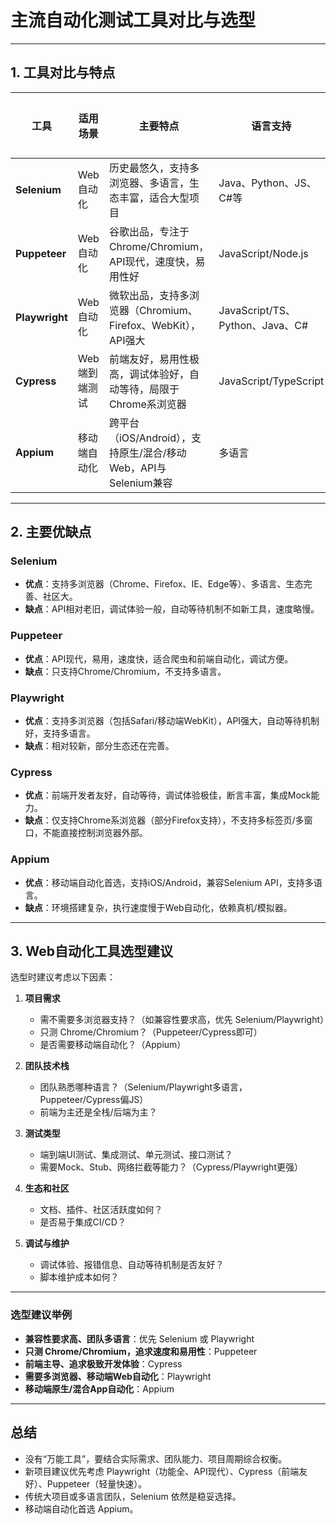 # 主流自动化测试工具对比与选型

---

## 1. 工具对比与特点

| 工具         | 适用场景         | 主要特点                                                         | 语言支持         | 生态/社区      |
|--------------|------------------|-------------------------------------------------------------------|------------------|----------------|
| **Selenium** | Web自动化        | 历史最悠久，支持多浏览器、多语言，生态丰富，适合大型项目           | Java、Python、JS、C#等 | 非常活跃       |
| **Puppeteer**| Web自动化        | 谷歌出品，专注于Chrome/Chromium，API现代，速度快，易用性好         | JavaScript/Node.js | 活跃           |
| **Playwright**| Web自动化       | 微软出品，支持多浏览器（Chromium、Firefox、WebKit），API强大       | JavaScript/TS、Python、Java、C# | 很活跃      |
| **Cypress**  | Web端到端测试    | 前端友好，易用性极高，调试体验好，自动等待，局限于Chrome系浏览器   | JavaScript/TypeScript | 很活跃      |
| **Appium**   | 移动端自动化     | 跨平台（iOS/Android），支持原生/混合/移动Web，API与Selenium兼容    | 多语言           | 活跃           |

---

## 2. 主要优缺点

### Selenium
- **优点**：支持多浏览器（Chrome、Firefox、IE、Edge等）、多语言、生态完善、社区大。
- **缺点**：API相对老旧，调试体验一般，自动等待机制不如新工具，速度略慢。

### Puppeteer
- **优点**：API现代，易用，速度快，适合爬虫和前端自动化，调试方便。
- **缺点**：只支持Chrome/Chromium，不支持多语言。

### Playwright
- **优点**：支持多浏览器（包括Safari/移动端WebKit），API强大，自动等待机制好，支持多语言。
- **缺点**：相对较新，部分生态还在完善。

### Cypress
- **优点**：前端开发者友好，自动等待，调试体验极佳，断言丰富，集成Mock能力。
- **缺点**：仅支持Chrome系浏览器（部分Firefox支持），不支持多标签页/多窗口，不能直接控制浏览器外部。

### Appium
- **优点**：移动端自动化首选，支持iOS/Android，兼容Selenium API，支持多语言。
- **缺点**：环境搭建复杂，执行速度慢于Web自动化，依赖真机/模拟器。

---

## 3. Web自动化工具选型建议

选型时建议考虑以下因素：

1. **项目需求**
   - 需不需要多浏览器支持？（如兼容性要求高，优先 Selenium/Playwright）
   - 只测 Chrome/Chromium？（Puppeteer/Cypress即可）
   - 是否需要移动端自动化？（Appium）

2. **团队技术栈**
   - 团队熟悉哪种语言？（Selenium/Playwright多语言，Puppeteer/Cypress偏JS）
   - 前端为主还是全栈/后端为主？

3. **测试类型**
   - 端到端UI测试、集成测试、单元测试、接口测试？
   - 需要Mock、Stub、网络拦截等能力？（Cypress/Playwright更强）

4. **生态和社区**
   - 文档、插件、社区活跃度如何？
   - 是否易于集成CI/CD？

5. **调试与维护**
   - 调试体验、报错信息、自动等待机制是否友好？
   - 脚本维护成本如何？

---

### 选型建议举例

- **兼容性要求高、团队多语言**：优先 Selenium 或 Playwright
- **只测 Chrome/Chromium，追求速度和易用性**：Puppeteer
- **前端主导、追求极致开发体验**：Cypress
- **需要多浏览器、移动端Web自动化**：Playwright
- **移动端原生/混合App自动化**：Appium

---

## 总结

- 没有“万能工具”，要结合实际需求、团队能力、项目周期综合权衡。
- 新项目建议优先考虑 Playwright（功能全、API现代）、Cypress（前端友好）、Puppeteer（轻量快速）。
- 传统大项目或多语言团队，Selenium 依然是稳妥选择。
- 移动端自动化首选 Appium。 